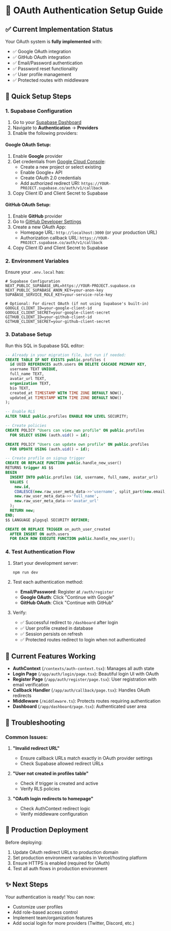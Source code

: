 # 🔐 OAuth Authentication Setup Guide

## ✅ Current Implementation Status

Your OAuth system is **fully implemented** with:
- ✅ Google OAuth integration
- ✅ GitHub OAuth integration  
- ✅ Email/Password authentication
- ✅ Password reset functionality
- ✅ User profile management
- ✅ Protected routes with middleware

## 🚀 Quick Setup Steps

### 1. **Supabase Configuration**

1. Go to your [Supabase Dashboard](https://app.supabase.com)
2. Navigate to **Authentication** → **Providers**
3. Enable the following providers:

#### Google OAuth Setup:
1. Enable **Google** provider
2. Get credentials from [Google Cloud Console](https://console.cloud.google.com/):
   - Create a new project or select existing
   - Enable Google+ API
   - Create OAuth 2.0 credentials
   - Add authorized redirect URI: `https://YOUR-PROJECT.supabase.co/auth/v1/callback`
3. Copy Client ID and Client Secret to Supabase

#### GitHub OAuth Setup:
1. Enable **GitHub** provider
2. Go to [GitHub Developer Settings](https://github.com/settings/developers)
3. Create a new OAuth App:
   - Homepage URL: `http://localhost:3000` (or your production URL)
   - Authorization callback URL: `https://YOUR-PROJECT.supabase.co/auth/v1/callback`
4. Copy Client ID and Client Secret to Supabase

### 2. **Environment Variables**

Ensure your `.env.local` has:

```env
# Supabase Configuration
NEXT_PUBLIC_SUPABASE_URL=https://YOUR-PROJECT.supabase.co
NEXT_PUBLIC_SUPABASE_ANON_KEY=your-anon-key
SUPABASE_SERVICE_ROLE_KEY=your-service-role-key

# Optional: For direct OAuth (if not using Supabase's built-in)
GOOGLE_CLIENT_ID=your-google-client-id
GOOGLE_CLIENT_SECRET=your-google-client-secret
GITHUB_CLIENT_ID=your-github-client-id
GITHUB_CLIENT_SECRET=your-github-client-secret
```

### 3. **Database Setup**

Run this SQL in Supabase SQL editor:

```sql
-- Already in your migration file, but run if needed:
CREATE TABLE IF NOT EXISTS public.profiles (
  id UUID REFERENCES auth.users ON DELETE CASCADE PRIMARY KEY,
  username TEXT UNIQUE,
  full_name TEXT,
  avatar_url TEXT,
  organization TEXT,
  bio TEXT,
  created_at TIMESTAMP WITH TIME ZONE DEFAULT NOW(),
  updated_at TIMESTAMP WITH TIME ZONE DEFAULT NOW()
);

-- Enable RLS
ALTER TABLE public.profiles ENABLE ROW LEVEL SECURITY;

-- Create policies
CREATE POLICY "Users can view own profile" ON public.profiles
  FOR SELECT USING (auth.uid() = id);

CREATE POLICY "Users can update own profile" ON public.profiles
  FOR UPDATE USING (auth.uid() = id);

-- Create profile on signup trigger
CREATE OR REPLACE FUNCTION public.handle_new_user()
RETURNS trigger AS $$
BEGIN
  INSERT INTO public.profiles (id, username, full_name, avatar_url)
  VALUES (
    new.id,
    COALESCE(new.raw_user_meta_data->>'username', split_part(new.email, '@', 1)),
    new.raw_user_meta_data->>'full_name',
    new.raw_user_meta_data->>'avatar_url'
  );
  RETURN new;
END;
$$ LANGUAGE plpgsql SECURITY DEFINER;

CREATE OR REPLACE TRIGGER on_auth_user_created
  AFTER INSERT ON auth.users
  FOR EACH ROW EXECUTE FUNCTION public.handle_new_user();
```

### 4. **Test Authentication Flow**

1. Start your development server:
   ```bash
   npm run dev
   ```

2. Test each authentication method:
   - **Email/Password**: Register at `/auth/register`
   - **Google OAuth**: Click "Continue with Google"
   - **GitHub OAuth**: Click "Continue with GitHub"

3. Verify:
   - ✅ Successful redirect to `/dashboard` after login
   - ✅ User profile created in database
   - ✅ Session persists on refresh
   - ✅ Protected routes redirect to login when not authenticated

## 🎯 Current Features Working

- **AuthContext** (`/contexts/auth-context.tsx`): Manages all auth state
- **Login Page** (`/app/auth/login/page.tsx`): Beautiful login UI with OAuth
- **Register Page** (`/app/auth/register/page.tsx`): User registration with email verification
- **Callback Handler** (`/app/auth/callback/page.tsx`): Handles OAuth redirects
- **Middleware** (`/middleware.ts`): Protects routes requiring authentication
- **Dashboard** (`/app/dashboard/page.tsx`): Authenticated user area

## 🔧 Troubleshooting

### Common Issues:

1. **"Invalid redirect URL"**
   - Ensure callback URLs match exactly in OAuth provider settings
   - Check Supabase allowed redirect URLs

2. **"User not created in profiles table"**
   - Check if trigger is created and active
   - Verify RLS policies

3. **"OAuth login redirects to homepage"**
   - Check AuthContext redirect logic
   - Verify middleware configuration

## 📱 Production Deployment

Before deploying:

1. Update OAuth redirect URLs to production domain
2. Set production environment variables in Vercel/hosting platform
3. Ensure HTTPS is enabled (required for OAuth)
4. Test all auth flows in production environment

## ✨ Next Steps

Your authentication is ready! You can now:
- Customize user profiles
- Add role-based access control
- Implement team/organization features
- Add social login for more providers (Twitter, Discord, etc.) 